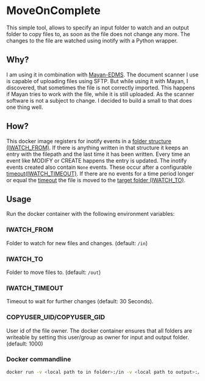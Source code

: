 # MoveOnComplete

This simple tool, allows to specify an input folder to watch and an output folder to copy files to, as soon as the file does not change any more.
The changes to the file are watched using inotify with a Python wrapper.

## Why?

I am using it in combination with [Mayan-EDMS](https://mayan-edms.com). The document scanner I use is capable of uploading files using SFTP. But while using it with Mayan, I discovered, that sometimes the file is not correctly imported. This happens if Mayan tries to work with the file, while it is still uploaded. As the scanner software is not a subject to change. I decided to build a small to that does one thing well.

## How?

This docker image registers for inotify events in a [folder structure (IWATCH_FROM)](#IWATCH_FROM). If there is anything written in that structure it keeps an entry with the filepath and the last time it has been written.
Every time an event like MODIFY or CREATE happens the entry is updated.
The inotify events created also contain `None` events. These occur after a configurable [timeout(IWATCH_TIMEOUT)](#IWATCH_TIMEOUT).
If there are no events for a time period longer or equal the [timeout](#IWATCH_TIMEOUT) the file is moved to the [target folder (IWATCH_TO)](#IWATCH_TO). 


## Usage

Run the docker container with the following environment variables:

### IWATCH_FROM

Folder to watch for new files and changes. (default: `/in`)

### IWATCH_TO

Folder to move files to. (default: `/out`)

### IWATCH_TIMEOUT

Timeout to wait for further changes (default: 30 Seconds).


### COPYUSER_UID/COPYUSER_GID

User id of the file owner. The docker container ensures that all folders are writeable by setting this user/group as owner for input and output folder. (default: 1000)


### Docker commandline

```bash
docker run -v <local path to in folder>:/in -v <local path to output>:/out moveoncomplete
```

